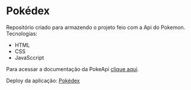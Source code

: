 # Pokédex

Repositório criado para armazendo o projeto feio com a Api do Pokemon.  
Tecnologias:

-   HTML
-   CSS
-   JavaSccript

Para acessar a documentação da PokeApi [clique aqui](https://pokeapi.co/).

Deploy da aplicação: [Pokédex](https://pokedex-tau-swart.vercel.app/)
